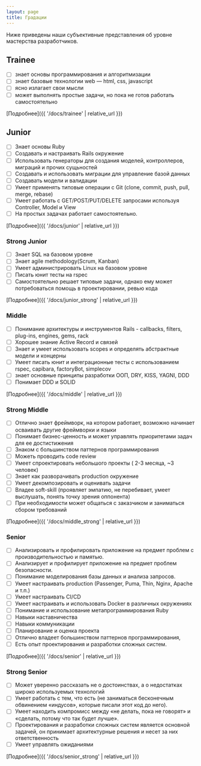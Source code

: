 ```yaml
---
layout: page
title: Градации
---
```

Ниже приведены наши субъективные представления об уровне мастерства разработчиков.

## Trainee
  - [ ] знает основы программирования и алгоритмизации
  - [ ] знает базовые технологии web — html, css, javascript
  - [ ] ясно излагает свои мысли
  - [ ] может выполнять простые задачи, но пока не готов работать самостоятельно
  
  [Подробнее]({{ '/docs/trainee' | relative_url }})

## Junior

  - [ ] Знает основы Ruby
  - [ ] Создавать и настраивать Rails окружение
  - [ ] Использовать генераторы для создания моделей, контроллеров, миграций и прочих сущьностей
  - [ ] Создавать и использовать миграции для управление базой данных
  - [ ] Создавать модели и валидации
  - [ ] Умеет применять типовые операции с Git (clone, commit, push, pull, merge, rebase)
  - [ ] Умеет работать с GET/POST/PUT/DELETE запросами используя Controller, Model и View
  - [ ] На простых задачах работает самостоятельно. 

  [Подробнее]({{ '/docs/junior' | relative_url }})
  
### Strong Junior

  - [ ] Знает SQL на базовом уровне
  - [ ] Знает agile methodology(Scrum, Kanban)
  - [ ] Умеет администрировать Linux на базовом уровне
  - [ ] Писать юнит тесты на rspec
  - [ ] Самостоятельно решает типовые задачи, однако ему может потребоваться помощь в проектировании, ревью кода

  [Подробнее]({{ '/docs/junior_strong' | relative_url }})
  
### Middle

  - [ ] Понимание архитектуры и инструментов Rails - callbacks, filters, plug-ins, engines, gems, rack
  - [ ] Хорошее знание Active Record и связей
  - [ ] Знает и умеет использовать scopes и определять абстрактные модели и концерны
  - [ ] Умеет писать юнит и интеграционные тесты с использованием rspec, capibara, factoryBot, simplecov
  - [ ] знает основные принципы разработки ООП, DRY, KISS, YAGNI, DDD
  - [ ] Понимает DDD и SOLID

  [Подробнее]({{ '/docs/middle' | relative_url }})

### Strong Middle

  - [ ] Отлично знает фреймворк, на котором работает, возможно начинает осваивать другие фреймворки и языки
  - [ ] Понимает бизнес-ценность и может управлять приоритетами задач для ее достистижения
  - [ ] Знаком с большинством паттернов программирования 
  - [ ] Можеть проводить code review
  - [ ] Умеет спроектировать небольшого проекты ( 2-3 месяца, ~3 человек)
  - [ ] Знает как разворачивать production окружение
  - [ ] Умеет декомпозировать и оценивать задачи
  - [ ] Владее soft-skill (проявляет эмпатию, не перебивает, умеет выслушать, понять точку зрения оппонента)
  - [ ] При необходимости может общаться с заказчиком и заниматься сбором требований 

  [Подробнее]({{ '/docs/middle_strong' | relative_url }})

### Senior

  - [ ] Анализировать и профилировать приложение на предмет проблем с производительностью и памятью.
  - [ ] Анализирует и профилирует приложение на предмет проблем безопасности.
  - [ ] Понимание моделирования базы данных и анализа запросов.
  - [ ] Умеет настраивать production (Passenger, Puma, Thin, Nginx, Apache и т.п.)
  - [ ] Умеет настраивать CI/CD
  - [ ] Умеет настраивать и использовать Docker в различных окружениях
  - [ ] Понимание и использование метапрограммирования Ruby
  - [ ] Навыки наставничества
  - [ ] Навыки коммуникации
  - [ ] Планирование и оценка проекта
  - [ ] Отлично владеет большинством паттернов программирования, 
  - [ ] Есть опыт проектирования и разработки сложных систем. 

  [Подробнее]({{ '/docs/senior' | relative_url }})

### Strong Senior

  - [ ] Может уверенно рассказать не о достоинствах, а о недостатках широко используемых технологий 
  - [ ] Умеет работать с тем, что есть (не заниматься бесконечным обвинением «индусов», которые писали этот код до него).
  - [ ] Умеет находить компромисс между «не делать, пока не говорят» и «сделать, потому что так будет лучше».
  - [ ] Проектирования и разработки сложных систем является основной задачей, он принимает архитектурные решения и несет за них ответственность
  - [ ] Умеет управлять ожиданиями

  [Подробнее]({{ '/docs/senior_strong' | relative_url }})
